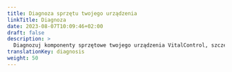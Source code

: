 ```yaml
---
title: Diagnoza sprzętu twojego urządzenia
linkTitle: Diagnoza
date: 2023-08-07T10:09:46+02:00
draft: false
description: >
  Diagnozuj komponenty sprzętowe twojego urządzenia VitalControl, szczególnie skaner RFID.
translationKey: diagnosis
weight: 50
---
```

